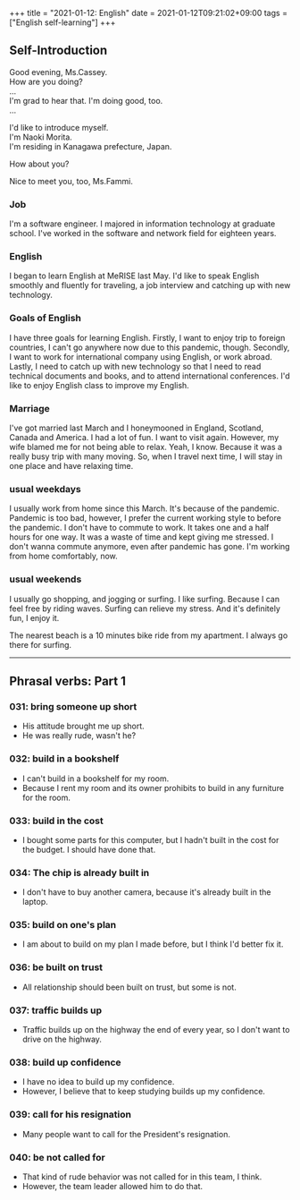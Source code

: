 +++
title =  "2021-01-12: English"
date = 2021-01-12T09:21:02+09:00
tags = ["English self-learning"]
+++
## Self-Introduction

Good evening, Ms.Cassey.  
How are you doing?  
...  
I'm grad to hear that. I'm doing good, too.  
...  

I'd like to introduce myself.  
I'm Naoki Morita.  
I'm residing in Kanagawa prefecture, Japan.  

How about you?

Nice to meet you, too, Ms.Fammi.

### Job

I'm a software engineer.
I majored in information technology at graduate school.
I've worked in the software and network field for eighteen years.

### English

I began to learn English at MeRISE last May.
I'd like to speak English smoothly and fluently for traveling, a job interview and catching up with new technology.

### Goals of English

I have three goals for learning English.
Firstly, I want to enjoy trip to foreign countries, I can't go anywhere now due to this pandemic, though.
Secondly, I want to work for international company using English, or work abroad.
Lastly, I need to catch up with new technology so that I need to read technical documents and books, and to attend international conferences.
I'd like to enjoy English class to improve my English.

### Marriage

I've got married last March and I honeymooned in England, Scotland, Canada and America.
I had a lot of fun. I want to visit again.
However, my wife blamed me for not being able to relax.
Yeah, I know. Because it was a really busy trip with many moving.
So, when I travel next time, I will stay in one place and have relaxing time.

### usual weekdays

I usually work from home since this March.
It's because of the pandemic.
Pandemic is too bad, however,
I prefer the current working style to before the pandemic.
I don't have to commute to work. It takes one and a half hours for one way.
It was a waste of time and kept giving me stressed.
I don't wanna commute anymore, even after pandemic has gone.
I'm working from home comfortably, now.

### usual weekends

I usually go shopping, and jogging or surfing.
I like surfing.
Because I can feel free by riding waves.
Surfing can relieve my stress.
And it's definitely fun, I enjoy it.

The nearest beach is a 10 minutes bike ride from my apartment.
I always go there for surfing.
- - -

## Phrasal verbs: Part 1

### 031: **bring** someone **up** short

- His attitude brought me up short.
- He was really rude, wasn't he?

### 032: **build in** a bookshelf

- I can't build in a bookshelf for my room.
- Because I rent my room and its owner prohibits to build in any furniture for the room.

### 033: **build in** the cost

- I bought some parts for this computer, but I hadn't built in the cost for the budget. I should have done that.

### 034: The chip is already **built in**

- I don't have to buy another camera, because it's already built in the laptop.

### 035: **build on** one's plan

- I am about to build on my plan I made before, but I think I'd better fix it.

### 036: be **built on** trust

- All relationship should been built on trust, but some is not.

### 037: traffic **builds up**

- Traffic builds up on the highway the end of every year, so I don't want to drive on the highway.

### 038: **build up** confidence

- I have no idea to build up my confidence.
- However, I believe that to keep studying builds up my confidence.

### 039: **call for** his resignation

- Many people want to call for the President's resignation.

### 040: be not **called for**

- That kind of rude behavior was not called for in this team, I think.
- However, the team leader allowed him to do that.
